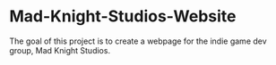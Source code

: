 Mad-Knight-Studios-Website
==========================
The goal of this project is to create a webpage for the indie game dev group, Mad Knight Studios. 
